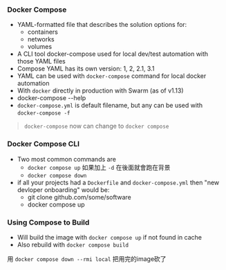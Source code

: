 ### Docker Compose
- YAML-formatted file that describes the solution options for:
  - containers
  - networks
  - volumes
- A CLI tool docker-compose used for local dev/test automation with those YAML files
- Compose YAML has its own version: 1, 2, 2.1, 3.1
- YAML can be used with `docker-compose` command for local docker automation
- With `docker` directly in production with Swarm (as of v1.13)
- docker-compose --help
- `docker-compose.yml` is default filename, but any can be used with `docker-compose -f`

> `docker-compose` now can change to `docker compose`

### Docker Compose CLI
- Two most common commands are
  - `docker compose up` 如果加上 `-d` 在後面就會跑在背景
  - `docker compose down`
- if all your projects had a `Dockerfile` and `docker-compose.yml` then "new devloper onboarding" would be:
  - git clone github.com/some/software
  - docker compose up

### Using Compose to Build
* Will build the image with `docker compose up` if not found in cache
* Also rebuild with `docker compose build`

用 `docker compose down --rmi local` 把用完的image砍了
